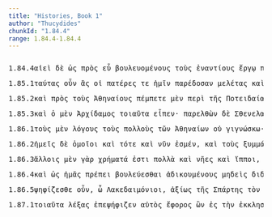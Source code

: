 ```yaml
---
title: "Histories, Book 1"
author: "Thucydides"
chunkId: "1.84.4"
range: 1.84.4-1.84.4
---
```


<pre class="greek prose syntax" data-urn="urn:cts:greekLit:tlg0003.tlg001"><p><span class="subdoc" data-subdoc="1.84.4">1.84.4</span><span class="sentence"><span class=" " data-def="ever, always, Eq, until now" data-flags="d--------" data-head="10" data-id="1" data-lemma="ἀεί">αἰεὶ </span><span class=" " data-flags="d--------" data-head="10" data-id="2" data-lemma="δέ">δὲ </span><span class=" " data-def="so, thus, as, how" data-flags="d--------" data-head="6" data-id="3" data-lemma="ὡς">ὡς </span><span class=" " data-def="on the side of, in the direction of, from, at, to, práti" data-flags="r--------" data-head="10" data-id="4" data-lemma="πρός">πρὸς </span><span class=" " data-def="well, well, thoroughly, competently, cunning" data-flags="d--------" data-head="6" data-id="5" data-lemma="εὖ">εὖ </span><span class="verb accusative" data-def="take counsel, deliberate, determine, resolve after deliberation" data-flags="v-pppema-" data-head="8" data-id="6" data-lemma="βουλεύω">βουλευομένους </span><span class=" accusative" data-flags="l-p---ma-" data-head="8" data-id="7" data-lemma="ὁ">τοὺς </span><span class=" accusative" data-def="opposite, on the opposite side, opposite, fronting, face to face" data-flags="a-p---ma-" data-head="4" data-id="8" data-lemma="ἐναντίος">ἐναντίους </span><span class=" dative" data-def="weorc, var[schwa]za, work" data-flags="n-s---nd-" data-head="10" data-id="9" data-lemma="ἔργον">ἔργῳ </span><span class="verb " data-def="get ready, prepare, hold ready, fit out and prepare what one has" data-flags="v1piie---" data-head="0" data-id="10" data-lemma="παρασκευάζω">παρασκευαζόμεθα</span><span class=" " data-flags="u--------" data-head="0" data-id="11" data-lemma="·">· </span></span><span class="sentence"><span class=" " data-flags="d--------" data-head="8" data-id="1" data-lemma="καί">καὶ </span><span class=" " data-flags="d--------" data-head="8" data-id="2" data-lemma="οὐ">οὐκ </span><span class=" " data-def="from out of, from, out of, forth from" data-flags="r--------" data-head="12" data-id="3" data-lemma="ἐκ">ἐξ </span><span class=" genitive" data-def="the person there, that person, thing, the more remote" data-flags="p-p---mg-" data-head="3" data-id="4" data-lemma="ἐκεῖνος">ἐκείνων </span><span class=" " data-def="so, thus, as, how" data-flags="d--------" data-head="6" data-id="5" data-lemma="ὡς">ὡς </span><span class="verb genitive" data-def="Acut. (Sp.), miss the mark, miss" data-flags="v-pfpmmg-" data-head="4" data-id="6" data-lemma="ἁμαρτάνω">ἁμαρτησομένων </span><span class="verb " data-flags="v--pna---" data-head="8" data-id="7" data-lemma="ἔχω">ἔχειν </span><span class="verb " data-def="there is need, it is needful for, one must" data-flags="v3siia---" data-head="0" data-id="8" data-lemma="δεῖ">δεῖ </span><span class=" accusative" data-flags="l-p---fa-" data-head="10" data-id="9" data-lemma="ὁ">τὰς </span><span class=" accusative" data-def="hope, expectation, hopes, expectancy" data-flags="n-p---fa-" data-head="7" data-id="10" data-lemma="ἐλπίς">ἐλπίδας</span><span class=" " data-flags="u--------" data-head="3" data-id="11" data-lemma=",">, </span><span class=" " data-def="otheruise, but, not only . . but" data-flags="c--------" data-head="7" data-id="12" data-lemma="ἀλλά">ἀλλ̓ </span><span class=" " data-def="so, thus, as, how" data-flags="d--------" data-head="17" data-id="13" data-lemma="ὡς">ὡς </span><span class=" genitive" data-def="I at least, for my part, indeed, for myself, me, we two" data-flags="p1p---mg-" data-head="17" data-id="14" data-lemma="ἐγώ">ἡμῶν </span><span class=" genitive" data-def="self, him, her, it, the very one, the same" data-flags="a-p---mg-" data-head="14" data-id="15" data-lemma="αὐτός">αὐτῶν </span><span class=" " data-def="not liable to fall, immovable, steadfast, unshaken, unfailing, trusty" data-flags="d--------" data-head="17" data-id="16" data-lemma="ἀσφαλής">ἀσφαλῶς </span><span class="verb genitive" data-def="perceive before, foresee, foreseeing, foreknowledge" data-flags="v-pppemg-" data-head="12" data-id="17" data-lemma="προνοέω">προνοουμένων</span><span class=" " data-flags="u--------" data-head="0" data-id="18" data-lemma=".">. </span></span><span class="sentence"><span class=" accusative" data-def="many, many, many" data-flags="a-s---na-" data-head="3" data-id="1" data-lemma="πολύς">πολύ </span><span class=" " data-flags="d--------" data-head="5" data-id="2" data-lemma="τε">τε </span><span class="verb " data-def="carry over, across, carry from one to another" data-flags="v--pna---" data-head="11" data-id="3" data-lemma="διαφέρω">διαφέρειν </span><span class=" " data-flags="d--------" data-head="3" data-id="4" data-lemma="οὐ">οὐ </span><span class="verb " data-def="there is need, it is needful for, one must" data-flags="v3siia---" data-head="0" data-id="5" data-lemma="δεῖ">δεῖ </span><span class="verb " data-def="use customarily, practise, to have, in common use" data-flags="v--pna---" data-head="5" data-id="6" data-lemma="νομίζω">νομίζειν </span><span class=" accusative" data-def="man, gods, the men" data-flags="n-s---ma-" data-head="3" data-id="7" data-lemma="ἄνθρωπος">ἄνθρωπον </span><span class=" genitive" data-def="man, gods, the men" data-flags="n-s---mg-" data-head="3" data-id="8" data-lemma="ἄνθρωπος">ἀνθρώπου</span><span class=" " data-flags="u--------" data-head="3" data-id="9" data-lemma=",">, </span><span class=" accusative" data-def="strongest, mightiest, the best, the strength" data-flags="a-s---ma-" data-head="12" data-id="10" data-lemma="κράτιστος">κράτιστον </span><span class=" " data-flags="c--------" data-head="6" data-id="11" data-lemma="δέ">δὲ </span><span class="verb " data-flags="v--pna---" data-head="11" data-id="12" data-lemma="εἰμί">εἶναι </span><span class=" nominative" data-def="that, Aër, any one who, anything which, whosoever, whichsoever" data-flags="p-s---mn-" data-head="17" data-id="13" data-lemma="ὅστις">ὅστις </span><span class=" " data-def="into, to, into" data-flags="r--------" data-head="17" data-id="14" data-lemma="εἰς">ἐν </span><span class=" dative" data-flags="l-p---nd-" data-head="16" data-id="15" data-lemma="ὁ">τοῖς </span><span class=" dative" data-def="of, with, by force:, constraining, applying force" data-flags="a-p---nds" data-head="14" data-id="16" data-lemma="ἀναγκαῖος">ἀναγκαιοτάτοις </span><span class="verb " data-def="bring up, rear a child, train and teach, educate" data-flags="v3spie---" data-head="12" data-id="17" data-lemma="παιδεύω">παιδεύεται</span><span class=" " data-flags="u--------" data-head="0" data-id="18" data-lemma=".">. </span></span></p><p><span class="subdoc" data-subdoc="1.85.1">1.85.1</span><span class="sentence"><span class=" accusative" data-def="this, u, this man here" data-flags="a-p---fa-" data-head="9" data-id="1" data-lemma="οὗτος">ταύτας </span><span class=" " data-def="certainly, in fact, really, really" data-flags="d--------" data-head="19" data-id="2" data-lemma="οὖν">οὖν </span><span class=" accusative" data-flags="p-p---fa-" data-head="10" data-id="3" data-lemma="ὅς">ἃς </span><span class=" nominative" data-flags="l-p---mn-" data-head="5" data-id="4" data-lemma="ὁ">οἱ </span><span class=" nominative" data-def="pitṛ[snull ]u, father, grandfather" data-flags="n-p---mn-" data-head="8" data-id="5" data-lemma="πατήρ">πατέρες </span><span class=" " data-flags="d--------" data-head="10" data-id="6" data-lemma="τε">τε </span><span class=" dative" data-def="I at least, for my part, indeed, for myself, me, we two" data-flags="p1p---md-" data-head="8" data-id="7" data-lemma="ἐγώ">ἡμῖν </span><span class="verb " data-def="give, hand over to another, transmit, hand, down" data-flags="v3paia---" data-head="10" data-id="8" data-lemma="παραδίδωμι">παρέδοσαν </span><span class=" accusative" data-def="care, attention, care for, attention" data-flags="n-p---fa-" data-head="17" data-id="9" data-lemma="μελέτη">μελέτας </span><span class=" " data-flags="c--------" data-head="9" data-id="10" data-lemma="καί">καὶ </span><span class=" nominative" data-def="self, him, her, it, the very one, the same" data-flags="p-p---mn-" data-head="15" data-id="11" data-lemma="αὐτός">αὐτοὶ </span><span class=" " data-def="through, in a line, right through" data-flags="r--------" data-head="14" data-id="12" data-lemma="διά">διὰ </span><span class=" genitive" data-flags="a-s---ng-" data-head="12" data-id="13" data-lemma="πᾶς">παντὸς </span><span class="verb nominative" data-def="help, aid, succour, to be of use, service" data-flags="v-pppemn-" data-head="11" data-id="14" data-lemma="ὠφελέω">ὠφελούμενοι </span><span class="verb " data-flags="v1ppia---" data-head="10" data-id="15" data-lemma="ἔχω">ἔχομεν </span><span class=" " data-flags="d--------" data-head="17" data-id="16" data-lemma="μή">μὴ </span><span class="verb " data-def="let fall at the side, let fall, hung down, pass by, pass over" data-flags="v1pasa---" data-head="19" data-id="17" data-lemma="παρίημι">παρῶμεν</span><span class=" " data-flags="u--------" data-head="17" data-id="18" data-lemma=",">, </span><span class=" " data-def="and not, but not), nor, not even, not either" data-flags="c--------" data-head="0" data-id="19" data-lemma="μηδέ">μηδὲ </span><span class="verb nominative" data-def="press by weight, presses, on" data-flags="v-pappmn-" data-head="34" data-id="20" data-lemma="ἐπείγω">ἐπειχθέντες </span><span class=" " data-def="in, into, in, in the district of" data-flags="r--------" data-head="36" data-id="21" data-lemma="ἐν">ἐν </span><span class=" dative" data-def="short, a short time, for a moment" data-flags="a-s---nd-" data-head="23" data-id="22" data-lemma="βραχύς">βραχεῖ </span><span class=" dative" data-def="piece, portion, quarters, parts" data-flags="n-s---nd-" data-head="21" data-id="23" data-lemma="μόριον">μορίῳ </span><span class=" genitive" data-def="day, at daybreak, in the day" data-flags="n-s---fg-" data-head="23" data-id="24" data-lemma="ἡμέρα">ἡμέρας </span><span class=" " data-def="round about, all round, on both sides, pári" data-flags="r--------" data-head="34" data-id="25" data-lemma="περί">περὶ </span><span class=" genitive" data-def="many, many, many" data-flags="a-p---ng-" data-head="27" data-id="26" data-lemma="πολύς">πολλῶν </span><span class=" genitive" data-def="body, dead body, corpse, living body" data-flags="n-p---ng-" data-head="32" data-id="27" data-lemma="σῶμα">σωμάτων </span><span class=" " data-flags="d--------" data-head="32" data-id="28" data-lemma="καί">καὶ </span><span class=" genitive" data-def="need, a thing that one needs, uses" data-flags="n-p---ng-" data-head="32" data-id="29" data-lemma="χρῆμα">χρημάτων </span><span class=" " data-flags="d--------" data-head="32" data-id="30" data-lemma="καί">καὶ </span><span class=" genitive" data-def="city, the citadel, the citadel" data-flags="n-p---fg-" data-head="32" data-id="31" data-lemma="πόλις">πόλεων </span><span class=" " data-flags="c--------" data-head="25" data-id="32" data-lemma="καί">καὶ </span><span class=" genitive" data-flags="n-s---fg-" data-head="32" data-id="33" data-lemma="δόξα">δόξης </span><span class="verb " data-def="take counsel, deliberate, determine, resolve after deliberation" data-flags="v1pasa---" data-head="19" data-id="34" data-lemma="βουλεύω">βουλεύσωμεν</span><span class=" " data-flags="u--------" data-head="21" data-id="35" data-lemma=",">, </span><span class=" " data-def="otheruise, but, not only . . but" data-flags="c--------" data-head="34" data-id="36" data-lemma="ἀλλά">ἀλλὰ </span><span class=" " data-flags="r--------" data-head="36" data-id="37" data-lemma="κατά">καθ̓ </span><span class=" accusative" data-def="rest, quiet, rest from, silence, stillness" data-flags="n-s---fa-" data-head="37" data-id="38" data-lemma="ἡσυχία">ἡσυχίαν</span><span class=" " data-flags="u--------" data-head="0" data-id="39" data-lemma=".">. </span></span><span class="sentence"><span class="verb " data-def="it is allowed, is possible, 'licet esse beatis', since it was possible" data-flags="v3spia---" data-head="0" data-id="1" data-lemma="ἔξεστι">ἔξεστι </span><span class=" " data-flags="d--------" data-head="1" data-id="2" data-lemma="δέ">δ̓ </span><span class=" dative" data-def="I at least, for my part, indeed, for myself, me, we two" data-flags="p1p---md-" data-head="1" data-id="3" data-lemma="ἐγώ">ἡμῖν </span><span class=" " data-def="" data-flags="d--------" data-head="1" data-id="4" data-lemma="μᾶλλον">μᾶλλον </span><span class=" genitive" data-def="D Mort, one, the other of two" data-flags="a-p---mg-" data-head="4" data-id="5" data-lemma="ἕτερος">ἑτέρων </span><span class=" " data-def="through, in a line, right through" data-flags="r--------" data-head="1" data-id="6" data-lemma="διά">διὰ </span><span class=" accusative" data-def="strength, might, power, might" data-flags="n-s---fa-" data-head="6" data-id="7" data-lemma="ἰσχύς">ἰσχύν</span><span class=" " data-flags="u--------" data-head="0" data-id="8" data-lemma=".">. </span></span></p><p><span class="subdoc" data-subdoc="1.85.2">1.85.2</span><span class="sentence"><span class=" " data-flags="d--------" data-head="12" data-id="1" data-lemma="καί">καὶ </span><span class=" " data-def="on the side of, in the direction of, from, at, to, práti" data-flags="r--------" data-head="5" data-id="2" data-lemma="πρός">πρὸς </span><span class=" accusative" data-flags="l-p---ma-" data-head="4" data-id="3" data-lemma="ὁ">τοὺς </span><span class=" accusative" data-flags="n-p---ma-" data-head="2" data-id="4" data-lemma="Ἀθήναιος">Ἀθηναίους </span><span class="verb " data-def="send, send, on" data-flags="v2ppma---" data-head="12" data-id="5" data-lemma="πέμπω">πέμπετε </span><span class=" " data-def="indeed, of a truth, but, indeed" data-flags="d--------" data-head="12" data-id="6" data-lemma="μέν">μὲν </span><span class=" " data-def="round about, all round, on both sides, pári" data-flags="r--------" data-head="5" data-id="7" data-lemma="περί">περὶ </span><span class=" genitive" data-flags="l-s---fg-" data-head="9" data-id="8" data-lemma="ὁ">τῆς </span><span class=" genitive" data-def="Potidea, citizens of Potidea, concerning the Potideans" data-flags="n-s---fg-" data-head="7" data-id="9" data-lemma="Ποτείδαια">Ποτειδαίας</span><span class=" " data-flags="u--------" data-head="5" data-id="10" data-lemma=",">, </span><span class="verb " data-def="send, send, on" data-flags="v2ppma---" data-head="12" data-id="11" data-lemma="πέμπω">πέμπετε </span><span class=" " data-flags="c--------" data-head="0" data-id="12" data-lemma="δέ">δὲ </span><span class=" " data-def="round about, all round, on both sides, pári" data-flags="r--------" data-head="18" data-id="13" data-lemma="περί">περὶ </span><span class=" genitive" data-flags="p-p---ng-" data-head="13" data-id="14" data-lemma="ὅς">ὧν </span><span class=" nominative" data-flags="l-p---mn-" data-head="16" data-id="15" data-lemma="ὁ">οἱ </span><span class=" nominative" data-def="fighting along with, leagued, allied with, ally" data-flags="a-p---mn-" data-head="17" data-id="16" data-lemma="σύμμαχος">ξύμμαχοί </span><span class="verb " data-def="Spir. Prooem., Eratosth.Prooem, say, affirm, assert, shall we say of" data-flags="v3ppia---" data-head="29" data-id="17" data-lemma="φημί">φασιν </span><span class="verb " data-def="to be, do wrong, those who have sinned" data-flags="v--pne---" data-head="17" data-id="18" data-lemma="ἀδικέω">ἀδικεῖσθαι</span><span class=" " data-flags="u--------" data-head="22" data-id="19" data-lemma=",">, </span><span class=" " data-def="otherwise, in, other way" data-flags="d--------" data-head="22" data-id="20" data-lemma="ἄλλως">ἄλλως </span><span class=" " data-flags="d--------" data-head="22" data-id="21" data-lemma="τε">τε </span><span class=" " data-flags="c--------" data-head="12" data-id="22" data-lemma="καί">καὶ </span><span class=" genitive" data-def="at hand, ready, prepared, in hand, in ready money" data-flags="a-p---mg-" data-head="24" data-id="23" data-lemma="ἑτοῖμος">ἑτοίμων </span><span class="verb genitive" data-flags="v-pppamg-" data-head="22" data-id="24" data-lemma="εἰμί">ὄντων </span><span class=" genitive" data-def="self, him, her, it, the very one, the same" data-flags="p-p---mg-" data-head="24" data-id="25" data-lemma="αὐτός">αὐτῶν </span><span class=" accusative" data-def="custom, usage, way, the way" data-flags="n-p---fa-" data-head="27" data-id="26" data-lemma="δίκη">δίκας </span><span class="verb " data-def="Aër, give freely, to be ready to give, offer" data-flags="v--ana---" data-head="23" data-id="27" data-lemma="δίδωμι">δοῦναι</span><span class=" " data-flags="u--------" data-head="0" data-id="28" data-lemma="·">· </span></span><span class="sentence"><span class=" " data-flags="r--------" data-head="11" data-id="1" data-lemma="ἐπί">ἐπὶ </span><span class=" " data-flags="d--------" data-head="13" data-id="2" data-lemma="δέ">δὲ </span><span class=" accusative" data-flags="l-s---ma-" data-head="4" data-id="3" data-lemma="ὁ">τὸν </span><span class="verb accusative" data-def="Aër, give freely, to be ready to give, offer" data-flags="v-sppama-" data-head="1" data-id="4" data-lemma="δίδωμι">διδόντα </span><span class=" " data-flags="d--------" data-head="13" data-id="5" data-lemma="οὐ">οὐ </span><span class=" accusative" data-def="before, in front, fore, in front" data-flags="a-s---na-" data-head="11" data-id="6" data-lemma="πρότερος">πρότερον </span><span class=" nominative" data-def="conformable to custom, usage, law, legitimate" data-flags="a-s---nn-" data-head="13" data-id="7" data-lemma="νόμιμος">νόμιμον </span><span class=" " data-def="so, thus, as, how" data-flags="c--------" data-head="11" data-id="8" data-lemma="ὡς">ὡς </span><span class=" " data-flags="r--------" data-head="14" data-id="9" data-lemma="ἐπί">ἐπ̓ </span><span class="verb accusative" data-def="to be, do wrong, those who have sinned" data-flags="v-sppama-" data-head="9" data-id="10" data-lemma="ἀδικέω">ἀδικοῦντα </span><span class="verb " data-flags="v--pna---" data-head="13" data-id="11" data-lemma="εἶμι">ἰέναι</span><span class=" " data-flags="u--------" data-head="0" data-id="12" data-lemma=".">. </span></span><span class="sentence"><span class="verb " data-def="get ready, prepare, hold ready, fit out and prepare what one has" data-flags="v2ppme---" data-head="0" data-id="1" data-lemma="παρασκευάζω">παρασκευάζεσθε </span><span class=" " data-flags="d--------" data-head="1" data-id="2" data-lemma="δέ">δὲ </span><span class=" accusative" data-flags="l-s---ma-" data-head="4" data-id="3" data-lemma="ὁ">τὸν </span><span class=" accusative" data-def="war, battle, fight, single combat" data-flags="n-s---ma-" data-head="1" data-id="4" data-lemma="πόλεμος">πόλεμον </span><span class=" " data-flags="d--------" data-head="1" data-id="5" data-lemma="ἅμα">ἅμα</span><span class=" " data-flags="u--------" data-head="0" data-id="6" data-lemma=".">. </span></span><span class="sentence"><span class=" accusative" data-def="this, u, this man here" data-flags="p-p---na-" data-head="5" data-id="1" data-lemma="οὗτος">ταῦτα </span><span class=" " data-def="for, yes, . . , no, ay doubtless" data-flags="d--------" data-head="5" data-id="2" data-lemma="γάρ">γὰρ </span><span class=" " data-flags="d--------" data-head="6" data-id="3" data-lemma="καί">καὶ </span><span class=" accusative" data-def="strongest, mightiest, the best, the strength" data-flags="a-p---na-" data-head="6" data-id="4" data-lemma="κράτιστος">κράτιστα </span><span class="verb " data-def="take counsel, deliberate, determine, resolve after deliberation" data-flags="v2pfim---" data-head="0" data-id="5" data-lemma="βουλεύω">βουλεύσεσθε </span><span class=" " data-flags="c--------" data-head="1" data-id="6" data-lemma="καί">καὶ </span><span class=" dative" data-flags="l-p---md-" data-head="8" data-id="7" data-lemma="ὁ">τοῖς </span><span class=" dative" data-def="opposite, on the opposite side, opposite, fronting, face to face" data-flags="a-p---md-" data-head="9" data-id="8" data-lemma="ἐναντίος">ἐναντίοις </span><span class=" accusative" data-def="fearful, causing fear, terrible, formidable" data-flags="a-p---nas" data-head="6" data-id="9" data-lemma="φοβερός">φοβερώτατα</span><span class=" " data-flags="u--------" data-head="0" data-id="10" data-lemma=".">. </span></span></p><p><span class="subdoc" data-subdoc="1.85.3">1.85.3</span><span class="sentence"><span class=" " data-flags="d--------" data-head="6" data-id="1" data-lemma="καί">καὶ </span><span class=" nominative" data-flags="l-s---mn-" data-head="4" data-id="2" data-lemma="ὁ">ὁ </span><span class=" " data-def="indeed, of a truth, but, indeed" data-flags="d--------" data-head="6" data-id="3" data-lemma="μέν">μὲν </span><span class=" nominative" data-flags="n-s---mn-" data-head="6" data-id="4" data-lemma="Ἀρχίδαμος">Ἀρχίδαμος </span><span class=" accusative" data-def="such as this, so good, so noble, so bad, so great a thing" data-flags="p-p---na-" data-head="6" data-id="5" data-lemma="τοιοῦτος">τοιαῦτα </span><span class="verb " data-def="said, avocam, vac" data-flags="v3saia---" data-head="0" data-id="6" data-lemma="εἶπον">εἶπεν</span><span class=" " data-flags="u--------" data-head="0" data-id="7" data-lemma="·">· </span></span><span class="sentence"><span class="verb nominative" data-def="ibo, go by, beside, past, pass by" data-flags="v-sapamn-" data-head="12" data-id="1" data-lemma="παρέρχομαι">παρελθὼν </span><span class=" " data-flags="d--------" data-head="12" data-id="2" data-lemma="δέ">δὲ </span><span class=" nominative" data-flags="n-s---mn-" data-head="12" data-id="3" data-lemma="Σθενελαΐδης">Σθενελαΐδας </span><span class=" nominative" data-def="last, last, endings" data-flags="a-s---mn-" data-head="1" data-id="4" data-lemma="τελευταῖος">τελευταῖος</span><span class=" " data-flags="u--------" data-head="10" data-id="5" data-lemma=",">, </span><span class=" nominative" data-def="sem, sm, i" data-flags="n-s---mn-" data-head="10" data-id="6" data-lemma="εἷς">εἷς </span><span class=" genitive" data-flags="l-p---mg-" data-head="8" data-id="7" data-lemma="ὁ">τῶν </span><span class=" genitive" data-def="overseer, guardian, ruler, the ephors" data-flags="n-p---mg-" data-head="6" data-id="8" data-lemma="ἔφορος">ἐφόρων </span><span class=" " data-flags="d--------" data-head="10" data-id="9" data-lemma="τότε">τότε </span><span class="verb nominative" data-flags="v-sppamn-" data-head="12" data-id="10" data-lemma="εἰμί">ὤν</span><span class=" " data-flags="u--------" data-head="10" data-id="11" data-lemma=",">, </span><span class="verb " data-flags="v3saia---" data-head="0" data-id="12" data-lemma="λέγω">ἔλεξεν</span><span class=" " data-flags="u--------" data-head="15" data-id="13" data-lemma="[">[ </span><span class=" dative" data-flags="l-p---md-" data-head="15" data-id="14" data-lemma="ὁ">τοῖς </span><span class=" dative" data-flags="n-p---md-" data-head="12" data-id="15" data-lemma="Λακεδαιμόνιος">Λακεδαιμονίοις</span><span class=" " data-flags="u--------" data-head="15" data-id="16" data-lemma="]">] </span><span class=" " data-def="in this wise, thus, so very, so exceedingly, so" data-flags="d--------" data-head="12" data-id="17" data-lemma="ὧδε">ὧδε</span><span class=" " data-flags="u--------" data-head="0" data-id="18" data-lemma=".">. </span></span></p><p><span class="subdoc" data-subdoc="1.86.1">1.86.1</span><span class="sentence"><span class=" accusative" data-flags="l-p---ma-" data-head="3" data-id="1" data-lemma="ὁ">τοὺς </span><span class=" " data-def="indeed, of a truth, but, indeed" data-flags="d--------" data-head="9" data-id="2" data-lemma="μέν">μὲν </span><span class=" accusative" data-def="computation, reckoning, account, accounts" data-flags="n-p---ma-" data-head="9" data-id="3" data-lemma="λόγος">λόγους </span><span class=" accusative" data-flags="l-p---ma-" data-head="3" data-id="4" data-lemma="ὁ">τοὺς </span><span class=" accusative" data-def="many, many, many" data-flags="a-p---ma-" data-head="3" data-id="5" data-lemma="πολύς">πολλοὺς </span><span class=" genitive" data-flags="l-p---mg-" data-head="7" data-id="6" data-lemma="ὁ">τῶν </span><span class=" genitive" data-flags="n-p---mg-" data-head="3" data-id="7" data-lemma="Ἀθήναιος">Ἀθηναίων </span><span class=" " data-flags="d--------" data-head="9" data-id="8" data-lemma="οὐ">οὐ </span><span class="verb " data-def="come to know, perceive, know, know by reflection" data-flags="v1spia---" data-head="0" data-id="9" data-lemma="γιγνώσκω">γιγνώσκω</span><span class=" " data-flags="u--------" data-head="0" data-id="10" data-lemma="·">· </span></span><span class="sentence"><span class="verb nominative" data-def="approve, applaud, commend, agree with, side with, assent, agree" data-flags="v-papamn-" data-head="6" data-id="1" data-lemma="ἐπαινέω">ἐπαινέσαντες </span><span class=" " data-def="for, yes, . . , no, ay doubtless" data-flags="d--------" data-head="6" data-id="2" data-lemma="γάρ">γὰρ </span><span class=" accusative" data-def="many, many, many" data-flags="a-p---na-" data-head="1" data-id="3" data-lemma="πολύς">πολλὰ </span><span class=" accusative" data-def="Stadtrecht von Gortyn, of himself, herself, itself, itself, absolutely" data-flags="p-p---ma-" data-head="1" data-id="4" data-lemma="ἑαυτοῦ">ἑαυτοὺς </span><span class=" " data-def="nowhere, ; where?, as naught" data-flags="d--------" data-head="6" data-id="5" data-lemma="οὐδαμοῦ">οὐδαμοῦ </span><span class="verb " data-def="speak against, in answer, gainsay, oppose" data-flags="v3paia---" data-head="0" data-id="6" data-lemma="ἀντεῖπον">ἀντεῖπον </span><span class=" " data-def="so, thus, as, how" data-flags="c--------" data-head="6" data-id="7" data-lemma="ὡς">ὡς </span><span class=" " data-flags="d--------" data-head="9" data-id="8" data-lemma="οὐ">οὐκ </span><span class="verb " data-def="to be, do wrong, those who have sinned" data-flags="v3ppia---" data-head="7" data-id="9" data-lemma="ἀδικέω">ἀδικοῦσι </span><span class=" accusative" data-flags="l-p---ma-" data-head="12" data-id="10" data-lemma="ὁ">τοὺς </span><span class=" accusative" data-def="our, our case, our part" data-flags="a-p---ma-" data-head="12" data-id="11" data-lemma="ἡμέτερος">ἡμετέρους </span><span class=" accusative" data-def="fighting along with, leagued, allied with, ally" data-flags="n-p---ma-" data-head="13" data-id="12" data-lemma="σύμμαχος">ξυμμάχους </span><span class=" " data-flags="c--------" data-head="9" data-id="13" data-lemma="καί">καὶ </span><span class=" accusative" data-flags="l-s---fa-" data-head="15" data-id="14" data-lemma="ὁ">τὴν </span><span class=" accusative" data-def="the Peloponnesus" data-flags="n-s---fa-" data-head="13" data-id="15" data-lemma="Πελοπόννησος">Πελοπόννησον</span><span class=" " data-flags="u--------" data-head="0" data-id="16" data-lemma="·">· </span></span><span class="sentence"><span class=" " data-flags="d--------" data-head="19" data-id="1" data-lemma="καίτοι">καίτοι </span><span class=" " data-flags="c--------" data-head="19" data-id="2" data-lemma="εἰ">εἰ </span><span class=" " data-def="on the side of, in the direction of, from, at, to, práti" data-flags="r--------" data-head="7" data-id="3" data-lemma="πρός">πρὸς </span><span class=" accusative" data-flags="l-p---ma-" data-head="5" data-id="4" data-lemma="ὁ">τοὺς </span><span class=" accusative" data-def="Mede, Median" data-flags="n-p---ma-" data-head="3" data-id="5" data-lemma="Μῆδος">Μήδους </span><span class="verb " data-def="come into a new state of being, come into being, to be born" data-flags="v3paim---" data-head="11" data-id="6" data-lemma="γίγνομαι">ἐγένοντο </span><span class=" nominative" data-def="good:, well-born, gentle, aristocrats" data-flags="a-p---mn-" data-head="6" data-id="7" data-lemma="ἀγαθός">ἀγαθοὶ </span><span class=" " data-flags="d--------" data-head="6" data-id="8" data-lemma="τότε">τότε</span><span class=" " data-flags="u--------" data-head="2" data-id="9" data-lemma=",">, </span><span class=" " data-def="on the side of, in the direction of, from, at, to, práti" data-flags="r--------" data-head="13" data-id="10" data-lemma="πρός">πρὸς </span><span class=" " data-flags="c--------" data-head="2" data-id="11" data-lemma="δέ">δ̓ </span><span class=" accusative" data-def="I at least, for my part, indeed, for myself, me, we two" data-flags="p1p---ma-" data-head="10" data-id="12" data-lemma="ἐγώ">ἡμᾶς </span><span class=" nominative" data-def="bad, ugly, ill-born, mean" data-flags="a-p---mn-" data-head="27" data-id="13" data-lemma="κακός">κακοὶ </span><span class=" " data-flags="d--------" data-head="27" data-id="14" data-lemma="νῦν">νῦν</span><span class=" " data-flags="u--------" data-head="2" data-id="15" data-lemma=",">, </span><span class=" genitive" data-def="twofold, double, twice the size of, as much again" data-flags="a-s---fg-" data-head="17" data-id="16" data-lemma="διπλάσιος">διπλασίας </span><span class=" genitive" data-def="loss, damage, loss, as loss" data-flags="n-s---fg-" data-head="18" data-id="17" data-lemma="ζημία">ζημίας </span><span class=" nominative" data-def="counterbalancing, weighing as much, of like value, worth as much as, worth" data-flags="a-p---mn-" data-head="19" data-id="18" data-lemma="ἄξιος">ἄξιοί </span><span class="verb " data-flags="v3ppia---" data-head="0" data-id="19" data-lemma="εἰμί">εἰσιν</span><span class=" " data-flags="u--------" data-head="21" data-id="20" data-lemma=",">, </span><span class=" " data-flags="c--------" data-head="19" data-id="21" data-lemma="ὅτι">ὅτι </span><span class=" " data-def="over against, a/nti, ante" data-flags="r--------" data-head="25" data-id="22" data-lemma="ἀντί">ἀντ̓ </span><span class=" genitive" data-def="good:, well-born, gentle, aristocrats" data-flags="a-p---mg-" data-head="22" data-id="23" data-lemma="ἀγαθός">ἀγαθῶν </span><span class=" nominative" data-def="bad, ugly, ill-born, mean" data-flags="a-p---mn-" data-head="25" data-id="24" data-lemma="κακός">κακοὶ </span><span class="verb " data-def="come into a new state of being, come into being, to be born" data-flags="v3prie---" data-head="21" data-id="25" data-lemma="γίγνομαι">γεγένηνται</span><span class=" " data-flags="u--------" data-head="0" data-id="26" data-lemma=".">. </span></span></p><p><span class="subdoc" data-subdoc="1.86.2">1.86.2</span><span class="sentence"><span class=" nominative" data-def="I at least, for my part, indeed, for myself, me, we two" data-flags="p1p---mn-" data-head="10" data-id="1" data-lemma="ἐγώ">ἡμεῖς </span><span class=" " data-flags="d--------" data-head="10" data-id="2" data-lemma="δέ">δὲ </span><span class=" nominative" data-def="like, resembling, similar, more like" data-flags="a-p---mn-" data-head="8" data-id="3" data-lemma="ὅμοιος">ὁμοῖοι </span><span class=" " data-flags="d--------" data-head="6" data-id="4" data-lemma="καί">καὶ </span><span class=" " data-flags="d--------" data-head="6" data-id="5" data-lemma="τότε">τότε </span><span class=" " data-flags="c--------" data-head="8" data-id="6" data-lemma="καί">καὶ </span><span class=" " data-flags="d--------" data-head="6" data-id="7" data-lemma="νῦν">νῦν </span><span class="verb " data-flags="v1ppia---" data-head="10" data-id="8" data-lemma="εἰμί">ἐσμέν</span><span class=" " data-flags="u--------" data-head="8" data-id="9" data-lemma=",">, </span><span class=" " data-flags="c--------" data-head="0" data-id="10" data-lemma="καί">καὶ </span><span class=" accusative" data-flags="l-p---ma-" data-head="12" data-id="11" data-lemma="ὁ">τοὺς </span><span class=" accusative" data-def="fighting along with, leagued, allied with, ally" data-flags="n-p---ma-" data-head="20" data-id="12" data-lemma="σύμμαχος">ξυμμάχους</span><span class=" " data-flags="u--------" data-head="14" data-id="13" data-lemma=",">, </span><span class=" " data-def="if haply, if, soever" data-flags="c--------" data-head="18" data-id="14" data-lemma="ἐάν">ἢν </span><span class="verb " data-def="to be sound of mind, to be temperate, moderate, show self-control, come to one's senses, learn moderation" data-flags="v1ppsa---" data-head="14" data-id="15" data-lemma="σωφρονέω">σωφρονῶμεν</span><span class=" " data-flags="u--------" data-head="14" data-id="16" data-lemma=",">, </span><span class=" " data-flags="d--------" data-head="18" data-id="17" data-lemma="οὐ">οὐ </span><span class="verb " data-def="look round upon, take a look round, look over, overlook" data-flags="v1pfim---" data-head="20" data-id="18" data-lemma="περιοράω">περιοψόμεθα </span><span class="verb accusative" data-def="to be, do wrong, those who have sinned" data-flags="v-pppema-" data-head="12" data-id="19" data-lemma="ἀδικέω">ἀδικουμένους </span><span class=" " data-flags="c--------" data-head="10" data-id="20" data-lemma="οὐδέ">οὐδὲ </span><span class="verb " data-flags="v1pfia---" data-head="20" data-id="21" data-lemma="μέλλω">μελλήσομεν </span><span class="verb " data-def="to be an avenger, exact, seek to exact vengeance for, avenge, avenge" data-flags="v--pna---" data-head="21" data-id="22" data-lemma="τιμωρέω">τιμωρεῖν</span><span class=" " data-flags="u--------" data-head="0" data-id="23" data-lemma="·">· </span></span><span class="sentence"><span class=" nominative" data-flags="l-p---mn-" data-head="4" data-id="1" data-lemma="ὁ">οἱ </span><span class=" " data-flags="d--------" data-head="4" data-id="2" data-lemma="δέ">δ̓ </span><span class=" " data-def="no more, no longer, no further, not now" data-flags="d--------" data-head="4" data-id="3" data-lemma="οὐκέτι">οὐκέτι </span><span class="verb " data-flags="v3ppia---" data-head="0" data-id="4" data-lemma="μέλλω">μέλλουσι </span><span class=" " data-def="bad, ugly, ill-born, mean" data-flags="d--------" data-head="6" data-id="5" data-lemma="κακός">κακῶς </span><span class="verb " data-def="have, done to one, suffer, do" data-flags="v--pna---" data-head="4" data-id="6" data-lemma="πάσχω">πάσχειν</span><span class=" " data-flags="u--------" data-head="0" data-id="7" data-lemma=".">. </span></span></p><p><span class="subdoc" data-subdoc="1.86.3">1.86.3</span><span class="sentence"><span class=" dative" data-flags="p-p---md-" data-head="5" data-id="1" data-lemma="ἄλλος">ἄλλοις </span><span class=" " data-def="indeed, of a truth, but, indeed" data-flags="d--------" data-head="24" data-id="2" data-lemma="μέν">μὲν </span><span class=" " data-def="for, yes, . . , no, ay doubtless" data-flags="d--------" data-head="24" data-id="3" data-lemma="γάρ">γὰρ </span><span class=" nominative" data-def="need, a thing that one needs, uses" data-flags="n-p---nn-" data-head="9" data-id="4" data-lemma="χρῆμα">χρήματά </span><span class="verb " data-flags="v3spia---" data-head="13" data-id="5" data-lemma="εἰμί">ἐστι </span><span class=" nominative" data-def="many, many, many" data-flags="a-p---nn-" data-head="4" data-id="6" data-lemma="πολύς">πολλὰ </span><span class=" " data-flags="d--------" data-head="9" data-id="7" data-lemma="καί">καὶ </span><span class=" nominative" data-def="ship, NT, the ships" data-flags="n-p---fn-" data-head="9" data-id="8" data-lemma="ναῦς">νῆες </span><span class=" " data-flags="c--------" data-head="5" data-id="9" data-lemma="καί">καὶ </span><span class=" nominative" data-def="horse, mare, team of chariot-horses" data-flags="n-p---mn-" data-head="9" data-id="10" data-lemma="ἵππος">ἵπποι</span><span class=" " data-flags="u--------" data-head="5" data-id="11" data-lemma=",">, </span><span class=" dative" data-def="I at least, for my part, indeed, for myself, me, we two" data-flags="p1p---md-" data-head="43" data-id="12" data-lemma="ἐγώ">ἡμῖν </span><span class=" " data-flags="c--------" data-head="24" data-id="13" data-lemma="δέ">δὲ </span><span class=" nominative" data-def="fighting along with, leagued, allied with, ally" data-flags="n-p---mn-" data-head="43" data-id="14" data-lemma="σύμμαχος">ξύμμαχοι </span><span class=" nominative" data-def="good:, well-born, gentle, aristocrats" data-flags="a-p---mn-" data-head="14" data-id="15" data-lemma="ἀγαθός">ἀγαθοί</span><span class=" " data-flags="u--------" data-head="19" data-id="16" data-lemma=",">, </span><span class=" accusative" data-flags="p-p---ma-" data-head="19" data-id="17" data-lemma="ὅς">οὓς </span><span class=" " data-flags="d--------" data-head="19" data-id="18" data-lemma="οὐ">οὐ </span><span class=" nominative" data-def="to be handed down, one must hand over, to be given up" data-flags="a-p---nn-" data-head="14" data-id="19" data-lemma="παραδοτέος">παραδοτέα </span><span class=" dative" data-flags="l-p---md-" data-head="21" data-id="20" data-lemma="ὁ">τοῖς </span><span class=" dative" data-flags="n-p---md-" data-head="19" data-id="21" data-lemma="Ἀθήναιος">Ἀθηναίοις </span><span class="verb " data-flags="v3spia---" data-head="19" data-id="22" data-lemma="εἰμί">ἐστίν</span><span class=" " data-flags="u--------" data-head="19" data-id="23" data-lemma=",">, </span><span class=" " data-flags="c--------" data-head="0" data-id="24" data-lemma="οὐδέ">οὐδὲ </span><span class=" dative" data-def="custom, usage, way, the way" data-flags="n-p---fd-" data-head="26" data-id="25" data-lemma="δίκη">δίκαις </span><span class=" " data-flags="c--------" data-head="28" data-id="26" data-lemma="καί">καὶ </span><span class=" dative" data-def="computation, reckoning, account, accounts" data-flags="n-p---md-" data-head="26" data-id="27" data-lemma="λόγος">λόγοις </span><span class=" nominative" data-flags="a-p---nn-" data-head="35" data-id="28" data-lemma="διακριτέος">διακριτέα </span><span class=" " data-flags="d--------" data-head="33" data-id="29" data-lemma="μή">μὴ </span><span class=" dative" data-def="computation, reckoning, account, accounts" data-flags="n-s---md-" data-head="33" data-id="30" data-lemma="λόγος">λόγῳ </span><span class=" " data-flags="d--------" data-head="32" data-id="31" data-lemma="καί">καὶ </span><span class=" accusative" data-def="self, him, her, it, the very one, the same" data-flags="p-p---ma-" data-head="28" data-id="32" data-lemma="αὐτός">αὐτοὺς </span><span class="verb accusative" data-def="disable, hinder, disable, lame" data-flags="v-pppema-" data-head="32" data-id="33" data-lemma="βλάπτω">βλαπτομένους</span><span class=" " data-flags="u--------" data-head="28" data-id="34" data-lemma=",">, </span><span class=" " data-def="otheruise, but, not only . . but" data-flags="c--------" data-head="24" data-id="35" data-lemma="ἀλλά">ἀλλὰ </span><span class=" nominative" data-flags="a-p---nn-" data-head="35" data-id="36" data-lemma="τιμωρητέος">τιμωρητέα </span><span class=" " data-def="into, to, into" data-flags="r--------" data-head="36" data-id="37" data-lemma="εἰς">ἐν </span><span class=" dative" data-def="swift, fleet, quick, quick, hasty" data-flags="a-s---nd-" data-head="37" data-id="38" data-lemma="ταχύς">τάχει </span><span class=" " data-flags="d--------" data-head="40" data-id="39" data-lemma="καί">καὶ </span><span class=" dative" data-flags="a-s---nd-" data-head="41" data-id="40" data-lemma="πᾶς">παντὶ </span><span class=" dative" data-def="strength, might, bodily strength, strength" data-flags="n-s---nd-" data-head="36" data-id="41" data-lemma="σθένος">σθένει</span><span class=" " data-flags="u--------" data-head="0" data-id="42" data-lemma=".">. </span></span></p><p><span class="subdoc" data-subdoc="1.86.4">1.86.4</span><span class="sentence"><span class=" " data-flags="d--------" data-head="8" data-id="1" data-lemma="καί">καὶ </span><span class=" " data-def="so, thus, as, how" data-flags="c--------" data-head="8" data-id="2" data-lemma="ὡς">ὡς </span><span class=" accusative" data-def="I at least, for my part, indeed, for myself, me, we two" data-flags="p1p---ma-" data-head="5" data-id="3" data-lemma="ἐγώ">ἡμᾶς </span><span class="verb " data-def="to be clearly seen, to be conspicuous, to be distinguished in, by" data-flags="v3spia---" data-head="10" data-id="4" data-lemma="πρέπω">πρέπει </span><span class="verb " data-def="take counsel, deliberate, determine, resolve after deliberation" data-flags="v--pne---" data-head="4" data-id="5" data-lemma="βουλεύω">βουλεύεσθαι </span><span class="verb accusative" data-def="to be, do wrong, those who have sinned" data-flags="v-pppema-" data-head="3" data-id="6" data-lemma="ἀδικέω">ἀδικουμένους </span><span class=" nominative" data-def="not one, not even one, nobody, nothing, not even one" data-flags="p-s---mn-" data-head="8" data-id="7" data-lemma="μηδείς">μηδεὶς </span><span class="verb " data-def="instruct, teach, taught" data-flags="v3spma---" data-head="0" data-id="8" data-lemma="διδάσκω">διδασκέτω</span><span class=" " data-flags="u--------" data-head="4" data-id="9" data-lemma=",">, </span><span class=" " data-def="otheruise, but, not only . . but" data-flags="c--------" data-head="2" data-id="10" data-lemma="ἀλλά">ἀλλὰ </span><span class=" accusative" data-flags="l-p---ma-" data-head="12" data-id="11" data-lemma="ὁ">τοὺς </span><span class="verb accusative" data-flags="v-pppama-" data-head="18" data-id="12" data-lemma="μέλλω">μέλλοντας </span><span class="verb " data-def="to be, do wrong, those who have sinned" data-flags="v--pna---" data-head="12" data-id="13" data-lemma="ἀδικέω">ἀδικεῖν </span><span class=" " data-def="" data-flags="d--------" data-head="15" data-id="14" data-lemma="μᾶλλον">μᾶλλον </span><span class="verb " data-def="to be clearly seen, to be conspicuous, to be distinguished in, by" data-flags="v3spia---" data-head="10" data-id="15" data-lemma="πρέπω">πρέπει </span><span class=" accusative" data-def="many, many, many" data-flags="a-s---ma-" data-head="17" data-id="16" data-lemma="πολύς">πολὺν </span><span class=" accusative" data-def="time, a, time" data-flags="n-s---ma-" data-head="18" data-id="17" data-lemma="χρόνος">χρόνον </span><span class="verb " data-def="take counsel, deliberate, determine, resolve after deliberation" data-flags="v--pne---" data-head="15" data-id="18" data-lemma="βουλεύω">βουλεύεσθαι</span><span class=" " data-flags="u--------" data-head="0" data-id="19" data-lemma=".">. </span></span></p><p><span class="subdoc" data-subdoc="1.86.5">1.86.5</span><span class="sentence"><span class="verb " data-flags="v2ppme---" data-head="13" data-id="1" data-lemma="ψηφίζομαι">ψηφίζεσθε </span><span class=" " data-def="certainly, in fact, really, really" data-flags="d--------" data-head="13" data-id="2" data-lemma="οὖν">οὖν</span><span class=" " data-flags="u--------" data-head="5" data-id="3" data-lemma=",">, </span><span class=" " data-flags="i--------" data-head="5" data-id="4" data-lemma="ὦ">ὦ </span><span class=" vocative" data-flags="n-p---mv-" data-head="13" data-id="5" data-lemma="Λακεδαιμόνιος">Λακεδαιμόνιοι</span><span class=" " data-flags="u--------" data-head="5" data-id="6" data-lemma=",">, </span><span class=" " data-def="counterbalancing, weighing as much, of like value, worth as much as, worth" data-flags="d--------" data-head="1" data-id="7" data-lemma="ἄξιος">ἀξίως </span><span class=" genitive" data-flags="l-s---fg-" data-head="9" data-id="8" data-lemma="ὁ">τῆς </span><span class=" genitive" data-def="from Sparta, to Sparta, a Spartan" data-flags="n-s---fg-" data-head="7" data-id="9" data-lemma="Σπάρτη">Σπάρτης </span><span class=" accusative" data-flags="l-s---ma-" data-head="11" data-id="10" data-lemma="ὁ">τὸν </span><span class=" accusative" data-def="war, battle, fight, single combat" data-flags="n-s---ma-" data-head="1" data-id="11" data-lemma="πόλεμος">πόλεμον</span><span class=" " data-flags="u--------" data-head="1" data-id="12" data-lemma=",">, </span><span class=" " data-flags="c--------" data-head="0" data-id="13" data-lemma="καί">καὶ </span><span class=" " data-def="and not, neither . . nor, both not . . , and" data-flags="d--------" data-head="20" data-id="14" data-lemma="μήτε">μήτε </span><span class=" accusative" data-flags="l-p---ma-" data-head="16" data-id="15" data-lemma="ὁ">τοὺς </span><span class=" accusative" data-flags="n-p---ma-" data-head="17" data-id="16" data-lemma="Ἀθήναιος">Ἀθηναίους </span><span class="verb " data-def="suffer, permit, leave, alone" data-flags="v2ppma---" data-head="20" data-id="17" data-lemma="ἐάω">ἐᾶτε </span><span class=" accusative" data-def="big, full-grown, elder" data-flags="a-p---mac" data-head="19" data-id="18" data-lemma="μέγας">μείζους </span><span class="verb " data-def="come into a new state of being, come into being, to be born" data-flags="v--pne---" data-head="17" data-id="19" data-lemma="γίγνομαι">γίγνεσθαι </span><span class=" " data-def="and not, neither . . nor, both not . . , and" data-flags="c--------" data-head="25" data-id="20" data-lemma="μήτε">μήτε </span><span class=" accusative" data-flags="l-p---ma-" data-head="22" data-id="21" data-lemma="ὁ">τοὺς </span><span class=" accusative" data-def="fighting along with, leagued, allied with, ally" data-flags="n-p---ma-" data-head="23" data-id="22" data-lemma="σύμμαχος">ξυμμάχους </span><span class="verb " data-def="betray utterly, leave in the lurch" data-flags="v1ppsa---" data-head="20" data-id="23" data-lemma="καταπροδίδωμι">καταπροδιδῶμεν</span><span class=" " data-flags="u--------" data-head="20" data-id="24" data-lemma=",">, </span><span class=" " data-def="otheruise, but, not only . . but" data-flags="c--------" data-head="13" data-id="25" data-lemma="ἀλλά">ἀλλὰ </span><span class=" " data-def="with, Beiträge zur Lehre von den griechischen Präpositionen, in company with, together with" data-flags="r--------" data-head="29" data-id="26" data-lemma="σύν">ξὺν </span><span class=" dative" data-flags="l-p---md-" data-head="28" data-id="27" data-lemma="ὁ">τοῖς </span><span class=" dative" data-def="God, the Deity, against his will, bless you! good heavens! for heaven's sake" data-flags="n-p---md-" data-head="26" data-id="28" data-lemma="θεός">θεοῖς </span><span class="verb " data-def="send to, sent, set on, incite" data-flags="v1ppsa---" data-head="25" data-id="29" data-lemma="ἐφίημι">ἐπίωμεν </span><span class=" " data-flags="r--------" data-head="29" data-id="30" data-lemma="ἐπί">ἐπὶ </span><span class=" accusative" data-flags="l-p---ma-" data-head="32" data-id="31" data-lemma="ὁ">τοὺς </span><span class="verb accusative" data-def="to be, do wrong, those who have sinned" data-flags="v-pppama-" data-head="30" data-id="32" data-lemma="ἀδικέω">ἀδικοῦντας</span><span class=" " data-flags="u--------" data-head="0" data-id="33" data-lemma=".">. </span></span></p><p><span class="subdoc" data-subdoc="1.87.1">1.87.1</span><span class="sentence"><span class=" accusative" data-def="such as this, so good, so noble, so bad, so great a thing" data-flags="p-p---na-" data-head="2" data-id="1" data-lemma="τοιοῦτος">τοιαῦτα </span><span class="verb nominative" data-flags="v-sapamn-" data-head="3" data-id="2" data-lemma="λέγω">λέξας </span><span class="verb " data-def="put to the vote, put it to the vote that, put the question" data-flags="v3siia---" data-head="0" data-id="3" data-lemma="ἐπιψηφίζω">ἐπεψήφιζεν </span><span class=" nominative" data-def="self, him, her, it, the very one, the same" data-flags="p-s---mn-" data-head="3" data-id="4" data-lemma="αὐτός">αὐτὸς </span><span class=" nominative" data-def="overseer, guardian, ruler, the ephors" data-flags="n-s---mn-" data-head="6" data-id="5" data-lemma="ἔφορος">ἔφορος </span><span class="verb nominative" data-flags="v-sppamn-" data-head="3" data-id="6" data-lemma="εἰμί">ὢν </span><span class=" " data-def="into, to, into" data-flags="r--------" data-head="3" data-id="7" data-lemma="εἰς">ἐς </span><span class=" accusative" data-flags="l-s---fa-" data-head="9" data-id="8" data-lemma="ὁ">τὴν </span><span class=" accusative" data-def="assembly duly summoned, an assembly, an assembly" data-flags="n-s---fa-" data-head="7" data-id="9" data-lemma="ἐκκλησία">ἐκκλησίαν </span><span class=" genitive" data-flags="l-p---mg-" data-head="11" data-id="10" data-lemma="ὁ">τῶν </span><span class=" genitive" data-flags="n-p---mg-" data-head="9" data-id="11" data-lemma="Λακεδαιμόνιος">Λακεδαιμονίων</span><span class=" " data-flags="u--------" data-head="0" data-id="12" data-lemma=".">. </span></span></p></pre>

